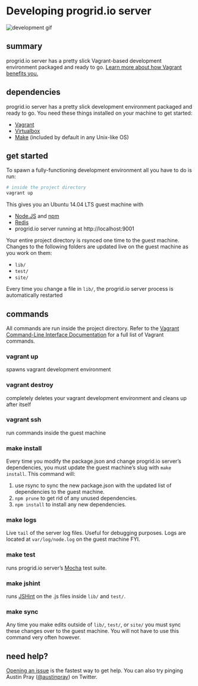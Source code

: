 Developing progrid.io server
===

![development gif][]

## summary
progrid.io server has a pretty slick Vagrant-based development environment
packaged and ready to go. 
[Learn more about how Vagrant benefits you.][Why Vagrant]

## dependencies
progrid.io server has a pretty slick development environment packaged and
ready to go.  You need these things installed on your machine to get started:

  - [Vagrant][]
  - [Virtualbox][]
  - [Make][] (included by default in any Unix-like OS)

## get started
To spawn a fully-functioning development environment all you have to do is run:

```bash
# inside the project directory
vagrant up
```

This gives you an Ubuntu 14.04 LTS guest machine with 

  - [Node.JS][] and [npm][]
  - [Redis][]
  - progrid.io server running at http://localhost:9001

Your entire project directory is rsynced one time to the guest machine. Changes
to the following folders are updated live on the guest machine as you work on
them:

  - `lib/`
  - `test/`
  - `site/`

Every time you change a file in `lib/`, the progrid.io server process is
automatically restarted

## commands
All commands are run inside the project directory. Refer to the [Vagrant
Command-Line Interface Documentation][Vagrant CLI Docs] for a full list of
Vagrant commands.

### vagrant up
spawns vagrant development environment

### vagrant destroy
completely deletes your vagrant development environment and cleans up after
itself

### vagrant ssh
run commands inside the guest machine 

### make install
Every time you modify the package.json and change progrid.io server’s
dependencies, you must update the guest machine’s slug with `make install`. This
command will: 

  1. use rsync to sync the new package.json with the updated list of
    dependencies to the guest machine.
  2. `npm prune` to get rid of any unused dependencies.
  3. `npm install` to install any new dependencies.

### make logs
Live `tail` of the server log files. Useful for debugging purposes. Logs are
located at `var/log/node.log` on the guest machine FYI.

### make test
runs progrid.io server’s [Mocha][] test suite.

### make jshint
runs [JSHint][] on the .js files inside `lib/` and `test/`.

### make sync
Any time you make edits outside of `lib/`, `test/`, or `site/` you must sync
these changes over to the guest machine. You will not have to use this command
very often however.

## need help?
[Opening an issue][new issue] is the fastest way to get help. You can also try
pinging Austin Pray ([@austinpray][]) on Twitter.

[@austinpray]: https://twitter.com/austinpray
[JSHint]: http://www.jshint.com/
[Make]: http://www.gnu.org/software/make/
[Mocha]: http://visionmedia.github.io/mocha/
[Node.JS]: http://nodejs.org/
[Redis]: http://redis.io/
[Vagrant CLI Docs]: http://docs.vagrantup.com/v2/cli/index.html
[Vagrant]: https://docs.vagrantup.com/v2/installation/index.html
[Virtualbox]: https://www.virtualbox.org/wiki/Downloads
[Why Vagrant]: http://docs.vagrantup.com/v2/why-vagrant/index.html
[development gif]: http://i.imgur.com/OnoxXgq.gif
[new issue]: https://github.com/pro-grid/pro-grid/issues/new
[npm]: https://www.npmjs.org/

